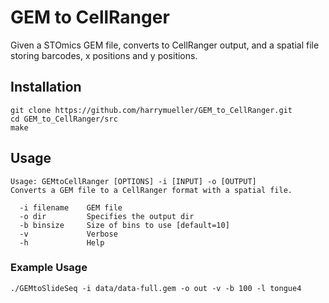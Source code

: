 # GEM to CellRanger

Given a STOmics GEM file, converts to CellRanger output, and a spatial file storing barcodes, x positions and y positions.


## Installation
```
git clone https://github.com/harrymueller/GEM_to_CellRanger.git
cd GEM_to_CellRanger/src
make
```

## Usage
```
Usage: GEMtoCellRanger [OPTIONS] -i [INPUT] -o [OUTPUT] 
Converts a GEM file to a CellRanger format with a spatial file.

  -i filename    GEM file
  -o dir         Specifies the output dir
  -b binsize     Size of bins to use [default=10]
  -v             Verbose
  -h             Help
```

### Example Usage
```
./GEMtoSlideSeq -i data/data-full.gem -o out -v -b 100 -l tongue4
```